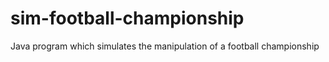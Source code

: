 # sim-football-championship
Java program which simulates the manipulation of a football championship
